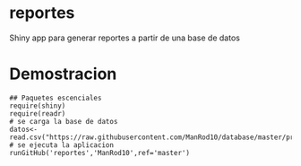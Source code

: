 # reportes
Shiny app para generar reportes a partir de una base de datos

# Demostracion

```
## Paquetes escenciales
require(shiny)
require(readr)
# se carga la base de datos
datos<-read.csv("https://raw.githubusercontent.com/ManRod10/database/master/prueba.csv")
# se ejecuta la aplicacion
runGitHub('reportes','ManRod10',ref='master')
```
